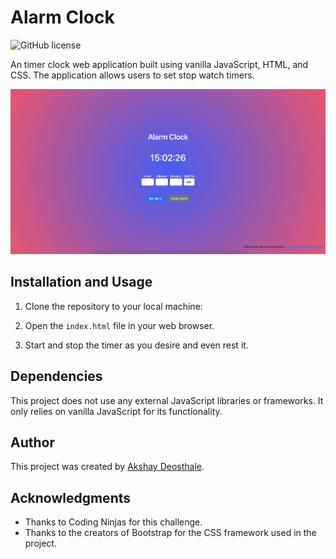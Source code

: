 # Alarm Clock

![GitHub license](https://img.shields.io/badge/license-MIT-blue.svg)

An timer clock web application built using vanilla JavaScript, HTML, and CSS. The application allows users to set stop watch timers.

![Alarm Clock Screenshot](/alarmSS.png)

## Installation and Usage

1. Clone the repository to your local machine:

2. Open the `index.html` file in your web browser.

3. Start and stop the timer as you desire and even rest it.

## Dependencies

This project does not use any external JavaScript libraries or frameworks. It only relies on vanilla JavaScript for its functionality.

## Author

This project was created by [Akshay Deosthale](https://www.akshaydeosthale.com).

## Acknowledgments

- Thanks to Coding Ninjas for this challenge.
- Thanks to the creators of Bootstrap for the CSS framework used in the project.
